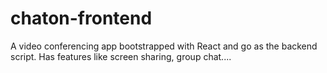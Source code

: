 # chaton-frontend
A video conferencing app bootstrapped with React and go as the backend script. Has features like screen sharing, group chat....
